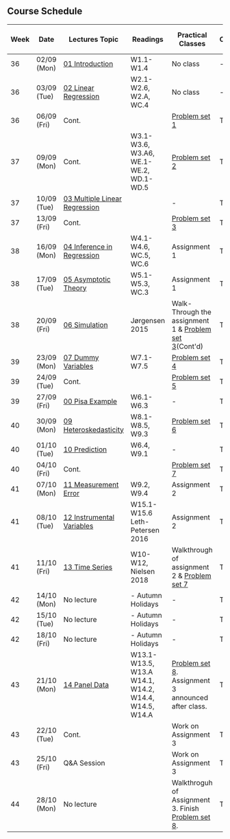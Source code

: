 ## Course Schedule
| Week | Date        | Lectures Topic                                            | Readings                                                 | Practical Classes                                                           | TA Class 1 | TA Class 2 |
| ---- | ----------- | --------------------------------------------------------- | -------------------------------------------------------- | --------------------------------------------------------------------------- | ---------- | ---------- |
| 36   | 02/09 (Mon) | [01 Introduction](1_lectures/01_intro)                    | W1.1-W1.4                                                | No class                                                                    | -          | -          |
| 36   | 03/09 (Tue) | [02 Linear Regression](1_lectures/02_slr)                 | W2.1-W2.6, W2.A, WC.4                                    | No class                                                                    | -          | -          |
| 36   | 06/09 (Fri) | Cont.                                                     |                                                          | [Problem set 1](2_class/PS1_EngelCurves)                                    | Thor       | Daniel     |
| 37   | 09/09 (Mon) | Cont.                                                     | W3.1-W3.6, W3.A6, <br>WE.1-WE.2, WD.1-WD.5               | [Problem set 2](2_class/PS2_EngelCurves)                                    | Thor       | Pedro      |
| 37   | 10/09 (Tue) | [03 Multiple Linear Regression](1_lectures/03_mlr)        |                                                          | -                                                                           | Thor       | Pedro      |
| 37   | 13/09 (Fri) | Cont.                                                     |                                                          | [Problem set 3](2_class/PS3_Growth)                                         | Thor       | Daniel     |
| 38   | 16/09 (Mon) | [04 Inference in Regression](1_lectures/04_inference)     | W4.1-W4.6, WC.5, WC.6                                    | Assignment 1                                                                | Thor       | Pedro      |
| 38   | 17/09 (Tue) | [05 Asymptotic Theory](1_lectures/05_asymptotics)         | W5.1-W5.3, WC.3                                          | Assignment 1                                                                | Thor       | Pedro      |
| 38   | 20/09 (Fri) | [06 Simulation](1_lectures/06_simulation)                 | Jørgensen 2015                                           | Walk-Through the assignment 1 & [Problem set 3](2_class/PS3_Growth)(Cont'd) | Thor       | Daniel     |
| 39   | 23/09 (Mon) | [07 Dummy Variables](1_lectures/07_dummyvars)             | W7.1-W7.5                                                | [Problem set 4](2_class/PS4_MonteCarlo)                                     | Thor       | Pedro      |
| 39   | 24/09 (Tue) | Cont.                                                     |                                                          | [Problem set 5](2_class/PS5_Growth)                                         | Thor       | Pedro      |
| 39   | 27/09 (Fri) | [00 Pisa Example](1_lectures/08_pisa)                     | W6.1-W6.3                                                | -                                                                           | Thor       | Daniel     |
| 40   | 30/09 (Mon) | [09 Heteroskedasticity](1_lectures/09_heteroskedasticity) | W8.1-W8.5, W9.3                                          | [Problem set 6](2_class/PS6_Hedonic)                                        | Thor       | Pedro      |
| 40   | 01/10 (Tue) | [10 Prediction](10_prediction)                            | W6.4, W9.1                                               | -                                                                           | Thor       | Pedro      |
| 40   | 04/10 (Fri) | Cont.                                                     |                                                          | [Problem set 7](2_class/PS7_Hedonic)                                        | Thor       | Daniel     |
| 41   | 07/10 (Mon) | [11 Measurement Error](11_measurementerror)               | W9.2, W9.4                                               | Assignment 2                                                                | Thor       | Pedro      |
| 41   | 08/10 (Tue) | [12 Instrumental Variables](12_iv)                        | W15.1-W15.6 <br> Leth-Petersen 2016                      | Assignment 2                                                                | Thor       | Pedro      |
| 41   | 11/10 (Fri) | [13 Time Series](12_timeseries)                           | W10-W12, Nielsen 2018                                    | Walkthrough of assignment 2 & [Problem set 7](2_class/PS7_Hedonic)          | Thor       | Daniel     |
| 42   | 14/10 (Mon) | No lecture                                                | - Autumn Holidays                                        | -                                                                           | Thor       | Pedro      |
| 42   | 15/10 (Tue) | No lecture                                                | - Autumn Holidays                                        | -                                                                           | Thor       | Pedro      |
| 42   | 18/10 (Fri) | No lecture                                                | - Autumn Holidays                                        | -                                                                           | Thor       | Daniel     |
| 43   | 21/10 (Mon) | [14 Panel Data](14_paneldata)                             | W13.1-W13.5, W13.A <br>W14.1, W14.2, W14.4, W14.5, W14.A | [Problem set 8](2_class/PS8_IV). Assignment 3 announced after class.        | Thor       | Pedro      |
| 43   | 22/10 (Tue) | Cont.                                                     |                                                          | Work on Assignment 3                                                        | Thor       | Pedro      |
| 43   | 25/10 (Fri) | Q&A Session                                               |                                                          | Work on Assignment 3                                                        | Thor       | Daniel     |
| 44   | 28/10 (Mon) | No lecture                                                |                                                          | Walkthroguh of Assignment 3. Finish [Problem set 8](2_class/PS8_IV).        | Thor       | Pedro      |
